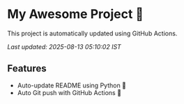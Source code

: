 # My Awesome Project 🚀

This project is automatically updated using GitHub Actions.

_Last updated: 2025-08-13 05:10:02 IST_

## Features
- Auto-update README using Python 🐍
- Auto Git push with GitHub Actions 🤖
